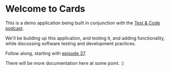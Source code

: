 # Welcome to Cards

This is a demo application being built in conjunction with the [Test & Code podcast](http://testandcode.com).

We'll be building up this application, and testing it, and adding functionality, while discussing software testing and development practices.

Follow along, starting with [episode 37](http://testandcode.com).

There will be more documentation here at some point. :)





